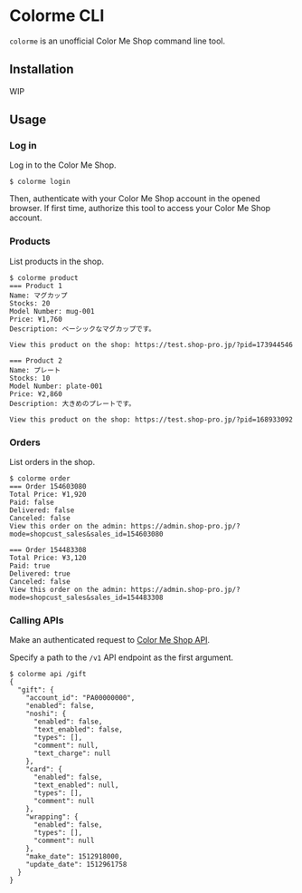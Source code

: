 # Colorme CLI

`colorme` is an unofficial Color Me Shop command line tool.

## Installation

WIP

## Usage

### Log in

Log in to the Color Me Shop.

```
$ colorme login
```

Then, authenticate with your Color Me Shop account in the opened browser. If first time, authorize this tool to access your Color Me Shop account.

### Products

List products in the shop.

```
$ colorme product
=== Product 1
Name: マグカップ
Stocks: 20
Model Number: mug-001
Price: ¥1,760
Description: ベーシックなマグカップです。

View this product on the shop: https://test.shop-pro.jp/?pid=173944546

=== Product 2
Name: プレート
Stocks: 10
Model Number: plate-001
Price: ¥2,860
Description: 大きめのプレートです。

View this product on the shop: https://test.shop-pro.jp/?pid=168933092
```

### Orders

List orders in the shop.

```
$ colorme order
=== Order 154603080
Total Price: ¥1,920
Paid: false
Delivered: false
Canceled: false
View this order on the admin: https://admin.shop-pro.jp/?mode=shopcust_sales&sales_id=154603080

=== Order 154483308
Total Price: ¥3,120
Paid: true
Delivered: true
Canceled: false
View this order on the admin: https://admin.shop-pro.jp/?mode=shopcust_sales&sales_id=154483308
```

### Calling APIs

Make an authenticated request to [Color Me Shop API](https://developer.shop-pro.jp/docs/colorme-api).

Specify a path to the `/v1` API endpoint as the first argument.

```
$ colorme api /gift
{
  "gift": {
    "account_id": "PA00000000",
    "enabled": false,
    "noshi": {
      "enabled": false,
      "text_enabled": false,
      "types": [],
      "comment": null,
      "text_charge": null
    },
    "card": {
      "enabled": false,
      "text_enabled": null,
      "types": [],
      "comment": null
    },
    "wrapping": {
      "enabled": false,
      "types": [],
      "comment": null
    },
    "make_date": 1512918000,
    "update_date": 1512961758
  }
}
```
